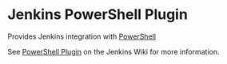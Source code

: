 Jenkins PowerShell Plugin
=========================

Provides Jenkins integration with [PowerShell](http://www.microsoft.com/powershell)

See [PowerShell Plugin](https://wiki.jenkins-ci.org/display/JENKINS/PowerShell+Plugin) on the Jenkins Wiki for more information.
